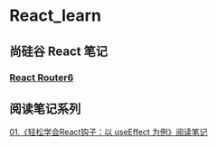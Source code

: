 # React_learn
## 尚硅谷 React 笔记
### [React Router6](https://github.com/xieziihang/React_learn/issues/2)
## 阅读笔记系列
[01.《轻松学会React钩子：以 useEffect 为例》阅读笔记](https://github.com/xieziihang/React_learn/issues/1)
